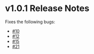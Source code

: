 # v1.0.1 Release Notes

Fixes the following bugs:

- [#10](https://github.com/Stoklomolvi/Spearhead-Public/issues/10)
- [#12](https://github.com/Stoklomolvi/Spearhead-Public/issues/12)
- [#15](https://github.com/Stoklomolvi/Spearhead-Public/issues/15)
- [#21](https://github.com/Stoklomolvi/Spearhead-Public/issues/21)
